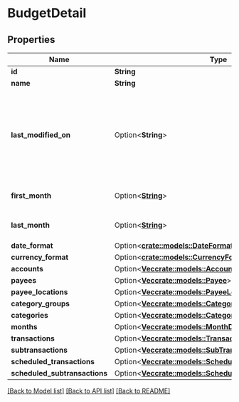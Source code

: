 # BudgetDetail

## Properties

Name | Type | Description | Notes
------------ | ------------- | ------------- | -------------
**id** | **String** |  | 
**name** | **String** |  | 
**last_modified_on** | Option<**String**> | The last time any changes were made to the budget from either a web or mobile client | [optional]
**first_month** | Option<[**String**](string.md)> | The earliest budget month | [optional]
**last_month** | Option<[**String**](string.md)> | The latest budget month | [optional]
**date_format** | Option<[**crate::models::DateFormat**](DateFormat.md)> |  | [optional]
**currency_format** | Option<[**crate::models::CurrencyFormat**](CurrencyFormat.md)> |  | [optional]
**accounts** | Option<[**Vec<crate::models::Account>**](Account.md)> |  | [optional]
**payees** | Option<[**Vec<crate::models::Payee>**](Payee.md)> |  | [optional]
**payee_locations** | Option<[**Vec<crate::models::PayeeLocation>**](PayeeLocation.md)> |  | [optional]
**category_groups** | Option<[**Vec<crate::models::CategoryGroup>**](CategoryGroup.md)> |  | [optional]
**categories** | Option<[**Vec<crate::models::Category>**](Category.md)> |  | [optional]
**months** | Option<[**Vec<crate::models::MonthDetail>**](MonthDetail.md)> |  | [optional]
**transactions** | Option<[**Vec<crate::models::TransactionSummary>**](TransactionSummary.md)> |  | [optional]
**subtransactions** | Option<[**Vec<crate::models::SubTransaction>**](SubTransaction.md)> |  | [optional]
**scheduled_transactions** | Option<[**Vec<crate::models::ScheduledTransactionSummary>**](ScheduledTransactionSummary.md)> |  | [optional]
**scheduled_subtransactions** | Option<[**Vec<crate::models::ScheduledSubTransaction>**](ScheduledSubTransaction.md)> |  | [optional]

[[Back to Model list]](../README.md#documentation-for-models) [[Back to API list]](../README.md#documentation-for-api-endpoints) [[Back to README]](../README.md)



